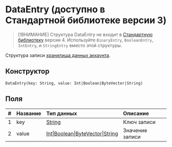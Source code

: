 # DataEntry (доступно в Стандартной библиотеке версии 3)

> [!ВНИМАНИЕ]
> Структура DataEntry не входит в [Стандартную библиотеку](/ride/script/standard-library.md) версии 4. Используйте `BinaryEntry`, `BooleanEntry`, `IntEntry`, и `StringEntry` вместо этой структуры.

Структура записи [хранилища данных аккаунта](/blockchain/account/account-data-storage.md).

## Конструктор

``` ride
DataEntry(key: String, value: Int|Boolean|ByteVector|String)
```

## Поля

|   #   | Название | Тип данных | Описание |
| :--- | :--- | :--- | :--- |
| 1 | key | [String](/ride/data-types/string.md) | Ключ записи |
| 2 | value | [Int](/ride/data-types/int.md)&#124;[Boolean](/ride/data-types/boolean.md)&#124;[ByteVector](/ride/data-types/byte-vector.md)&#124;[String](/ride/data-types/string.md) | Значение записи |
